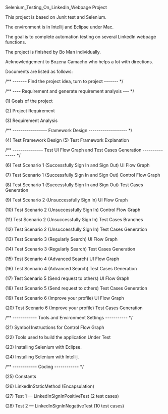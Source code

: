 Selenium_Testing_On_LinkedIn_Webpage Project

This project is based on Junit test and Selenium.

The environment is in Intellij and Eclipse under Mac.

The goal is to complete automation testing on several LinkedIn webpage functions.

The project is finished by Bo Man individually.

Acknowledgement to Bozena Camacho who helps a lot with directions.

Documents are listed as follows:

/** ------- Find the project idea, turn to project ------- */ 

/** ---- Requirement and generate requirement analysis --- */

(1) Goals of the project

(2) Project Requirement

(3) Requirement Analysis

/** ----------------- Framework Design ------------------- */

(4) Test Framework Design
(5) Test Framework Explanation

/** --------------- Test UI Flow Graph and Test Cases Generation --------------- */

(6) Test Scenario 1 (Successfully Sign In and Sign Out) UI Flow Graph

(7) Test Scenario 1 (Successfully Sign In and Sign Out) Control Flow Graph

(8) Test Scenario 1 (Successfully Sign In and Sign Out) Test Cases Generation

(9) Test Scenario 2 (Unsuccessfully Sign In) UI Flow Graph

(10) Test Scenario 2 (Unsuccessfully Sign In) Control Flow Graph

(11) Test Scenario 2 (Unsuccessfully Sign In) Test Cases Branches

(12) Test Scenario 2 (Unsuccessfully Sign In) Test Cases Generation

(13) Test Scenario 3 (Regularly Search) UI Flow Graph

(14) Test Scenario 3 (Regularly Search) Test Cases Generation

(15) Test Scenario 4 (Advanced Search) UI Flow Graph

(16) Test Scenario 4 (Advanced Search) Test Cases Generation

(17) Test Scenario 5 (Send request to others) UI Flow Graph

(18) Test Scenario 5 (Send request to others) Test Cases Generation

(19) Test Scenario 6 (Improve your profile) UI Flow Graph

(20) Test Scenario 6 (Improve your profile) Test Cases Generation

/** ------------ Tools and Environment Settings ----------- */

(21) Symbol Instructions for Control Flow Graph

(22) Tools used to build the application Under Test

(23) Installing Selenium with Eclipse.

(24) Installing Selenium with Intellij.

/** ------------ Coding ------------ */

(25) Constants

(26) LinkedInStaticMethod (Encapsulation)

(27) Test 1 — LinkedInSignInPositiveTest (2 test cases)

(28) Test 2 — LinkedInSignInNegativeTest (10 test cases)




